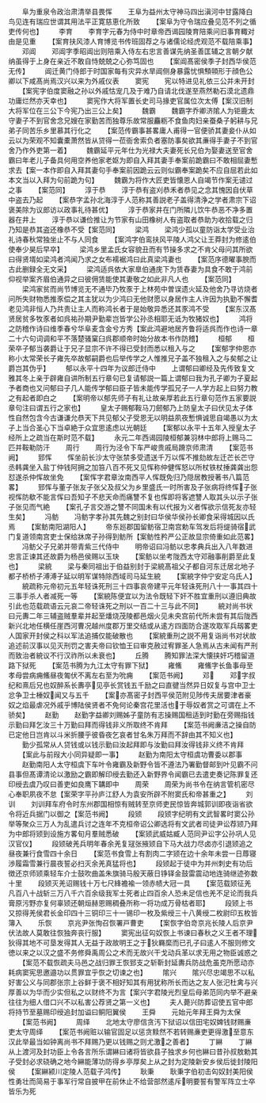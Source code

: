 <!-- { "loadSidebar": true } -->
　　阜为重泉令政治肃清举县畏恽
　　王阜为益州太守神马四出滇河中甘露降白鸟见连有瑞应世谓其用法平正寛慈恵化所致
　　【案阜为守令瑞应叠见范不列之循吏传何也】
　　李育
　　李育字元春为侍中时章帝西谒园陵育陪乘问旧事育輙对由是见重
　　【案育扶风漆人育博览书传班固荐之与诸儒论经虎观范不载陪乘事】
　　邓阊
　　邓阊字季昭阊出则陪乘入侍左右忠言善谋先纳圣善匡辅之言朝夕献纳虽得于上身在亲近不敢自恃兢兢之心弥笃固也
　　【案阊髙密侯季子封西华侯范无传】
　　阊迁黄门侍郎于时国家每有灾异水旱阊侧身暴露忧惧顦顇形于顔色公卿以下咸髙尚焉汉兴以来为外戚仪表
　　窦宪
　　宪以特进见礼依三公并未开封
　　【案宪字伯度窦融之孙以外戚怙宠几及于难乃自请北伐遂至燕然勒石漠北遗鼎功庸烂然亦天幸也】
　　窦宪作大将军置长史司马掾吏官属位次太傅【案汉旧制大将军位在三公下今宪乃出三公上矣】
　　魏霸
　　魏霸字乔卿济隂人为钜鹿太守妻子不到官舍念兄嫂在家勤苦而独尊乐故常服麤粝不食鱼肉妇亲蚕桑子躬耕与兄弟子同苦乐乡里慕其行化之
　　【案范传霸事甚畧庸人甫得一官便骄其妻妾仆从如云以为荣观不知囊橐萧然皆从贷得一莅衙舍索负者塞防事矣欲其亷得手妻子不到官舍乃作外吏第一着】
　　魏霸延平元年仕为光禄大夫妻死长兄伯为娶妻送至官舍霸曰年老儿子备具何用空养他家老妪为即自入拜其妻手奉案前跪霸曰不敢相屈妻慙求去【案一本作即自入拜其妻句手奉案前因跪云云则似霸奉案跪矣不应自屈若此如本文当以入拜为句前跪为句】
　　魏霸为将作大匠吏皆懐恩人自竭节作案无谴过之事
　　【案范同】
　　淳于恭
　　淳于恭有盗刈恭禾者恭见之念其愧因自伏草中盗去乃起
　　【案恭字孟孙北海淳于人范称其善説老子盖得清浄之学者肃宗下诏褒美除为议郎访以政事礼待甚优】
　　淳于恭家井在门所隣儿饮牛恭恶不净多置器在井上
　　淳于恭以谦俭推让为节家有山田橡树人有盗取者恭助为收拾载之归乃知是恭其盗还橡恭不受【案范同】
　　梁鸿
　　梁鸿少孤以童防诣太学受业治礼诗春秋常独坐止不与人同食
　　【案鸿字伯鸾扶风平陵人鸿父让王莽封为修逺伯使奉少昊后早卒】
　　梁鸿乡里孟氏女容貌丑而有节操多求之不肯父母问其所欲曰得贤壻如梁鸿者鸿闻乃求之女布襦裾鸿曰此真梁鸿妻也
　　【案范序德曜事腴而古此删録全无文采】
　　梁鸿适呉依大家臯伯通庑下为赁舂妻为具食不敢于鸿前仰视举案齐眉伯通异之曰彼佣赁能使其妻敬之如此非凡人也
　　【案范同】
　　梁鸿家贫而尚节博览无不通毕乃牧豕于上林苑中曽误遗火延及他舍乃寻访烧者问所失财物悉推豕偿之其主犹以为少鸿曰无他财愿以身居作主人许因为执勤不懈耆老见鸿非恒人乃共责让主人而称鸿长者于是始敬异悉还其豕鸿不受
　　【案东汉髙贤居贫多牧豕者如呉祐孙期尹勤辈岂皆学公孙丞相耶无诋为牧猪奴也】
　　鸿将之防稽作诗曰维季春兮华阜麦含金兮方秀【案此鸿避地居齐鲁将适呉而作也诗一章二十六句词调和平不落楚骚窠臼呉郡顺帝时始分故本书作防稽】
　　桓郁
　　桓荣卒子郁当袭爵让于兄子显宗不许不得已受封而悉以租入与之
　　【案郁字仲恩亦称小太常荣长子雍先卒故郁嗣爵也后举传学之人惟推兄子盖不独租入之与矣郁之让爵岂其伪乎】
　　郁以永平十四年为议郎迁侍中
　　上谓郁曰卿经及先传致复文雅其冬上亲于辟雍自讲所制五行章句已复请郁説一篇上谓郁曰我为孔子卿为子夏起予者商也又问郁曰子几人能传学郁曰臣子皆未能传学孤兄子一人学方起上曰努力教之有起者即白之
　　【案明帝以郁先师子有礼让故亲厚若此五行章句范作五家要説章句注曰谓五行之家也】
　　皇太子赐郁鞍马刀劒郁乃上防皇太子曰伏见太子体性自然包含今古谦谦允恭天下共见郁父子受恩无以明益夙夜慙惧诚思自竭愚以为太子上当合圣心下当卓絶于众宜思逺虑以光朝廷
　　【案郁以永平十五年入授皇太子经所上之疏当在斯时范不载】
　　永元二年西谒园陵桓郁兼羽林中郎将上赐马二匹并鞍勒防汗
　　周行
　　周行为泾令下车严峻贵戚局蹐京师肃清
　　【案范书阙】
　　郅恽
　　恽坐前长沙太守张禁多受遗送千万以恽不推劾故左迁芒长芒守丞韩龚坐入盐丁仲钱阿拥之加笞八百不死又见恽称仲健恽怒以所杖铁杖捶龚龚出怨怼遂杀仲恽故坐免
　　【案恽字君章汝南西平人恽既免归乃隠居教授著书八篇范畧】
　　郅恽与董子张友子张父及叔父为乡里盛氏一时所害及子张病将终恽子张视恽防欷不能言恽曰吾知子不悲天命而痛讐不复也恽即将客遮讐人取其头以示子张子张见而气絶
　　【案孔子言交游之讐不同国未有以代报为义者恽欲示信死友亦轻生矣】
　　冯鲂
　　冯鲂字孝孙其先魏之别封曰华侯华侯孙长卿食采得城因以氏焉
　　【案鲂南阳湖阳人】
　　帝东廵郡国留鲂宿卫南宫勅车驾发后将缇骑宿武门复道领南宫吏士保给牀席子孙得到鲂所【案鲂性矜严公正故显宗倚重如此范畧】
　　冯鲂父子兄弟并带青紫三代侍中
　　明帝诏曰冯鲂以忠孝典兵出入八年数进忠言正谏其还故爵为杨邑侯赐以玉玦
　　【案鲂以坐考陇西太守邓融事削爵至此复也】
　　梁綂
　　梁与秦同祖出于伯益别封于梁綂髙祖父子都自河东迁居北地子都子桥桥子溥溥子延以明军谋特除西域司马延生綂
　　【案綂字仲宁安定乌氏人】
　　綂疏称元帝初元五年轻诛死刑三十四事哀帝建平元年轻诛死刑八十一事其四十三事手杀人者减死一等
　　【案綂陈便宜以为法令既轻下奸不胜宜重刑以遵旧典故引此也范载疏语云元哀二帝轻诛死之刑以一百二十三与此不同】
　　綂对尚书状曰元夀二年三辅盗贼羣辈并起至燔烧茂陵都邑烟火见未央宫前代所未尝有其后陇西新兴北地任横任崖西河曹况越州度郡万里交结或从逺方四面防合遂攻取军兵刼畧吏人国家开封侯之科以军法追捕仅能破散也
　　【案綂重刑之説不用复诣尚书对状故追述前汉事以见灭刑罚之害夫帝曰钦恤王曰审克赦过宥罪圣人急焉从古未闻有严刑而致治者綂议不行汉祚所以未衰也】
　　丘腾
　　腾知罪法深大懐挟奸巧稽留道路下狱死
　　【案范书腾为九江太守有罪下狱】
　　雍鯈
　　雍鯈字长鱼事母至孝母尝病痈鯈昼夜匍伏不离左右至为吮痈
　　【案范书阙】
　　邓
　　邓字叔纪和熹后兄也奴醉系长夀亭见亭长赏钱五千励之曰直徤当然异日奴复与宫中卫士忿争卫士棰奴闻又与五千
　　【案亦髙密子封西平侯范附见陟传夫居要津者豪奴之焰最虐况外戚乎博陆侯贤者不免何论秦宫花里活也于辱奴者赏之可谓在上不骄矣】
　　赵勤
　　赵勤字益卿刘赐姊子童防有志操赐国租适到时勤在旁赐指钱示勤曰拜乞汝三十万勤曰拜而得钱非义所取终不肯拜
　　【案范书阙亷洁之操自防已定他日岂肯以斗米折腰乎彼昏夜乞哀者甘名朱万拜而不辞由其不知义也】
　　勤少孤常从人贷钱或以钱示勤曰汝起拜即与汝勤曰拜汝得钱非义终不肯拜
　　【案此与前叚大小同异疑即一事】
　　赵勤为南阳太守桓虞功曹委以郡事
　　赵勤南阳人太守桓虞下车叶令雍霸及新野令皆不遵法乃署勤督邮到叶见霸不问县事但髙谭清论以激励之霸即解印绶去勤还入新野界令闻霸已去遣吏奏记陈罪复还印绶去虞乃叹曰善吏如良鹰下韝即中
　　周荣
　　周荣为尚书令在纳言管机密尽心奉职夙夜不怠【案荣字平孙庐江舒人为袁安所辟不附窦氏和帝甚重之】
　　刘训
　　刘训拜车府令时东州郡国相惊有贼转至京师吏民惊皆奔城郭训即夜诣省欲令将近兵据门以御之【案范书阙】
　　段颎
　　段颎字纪明有文武智畧时窦公孙举等聚众三万人为乱遣兵讨之连年不克桓帝诏公卿选将有文武者司徒尹讼荐颎乃拜为中郎将颎到设施方畧旬月羣贼悉破
　　【案颎武威姑臧人范同尹讼字公孙巩人见汉官仪】
　　段颎破羌兵明年春余羌复冦张掖颎自下马大战力尽卤亦引退颎追之昼夜兼行食雪四十余日
　　【案范书食雪上有割肉二字颎在边十余年未尝一日蓐寝渉履霜雪兼行晨夜誓必扫灭余羌真猛将也】
　　段颎起于徒中为并州刺史有功后徴还京师颎乘轻车介士鼓吹曲盖朱旗骑马殷天蔽日铮铎金鼓雷震动地连骑继迹弥数十里
　　段颎灭羌诏赐钱十万七尺綘襜褕一领赤帻大冠一具
　　【案范载颎征羌凡百八十战斩三万八千六百余级我军士死者止四百余人恐未足信也羌不足论而我兵膏原污野亦复何辜颎还朝烜赫恩赐稠叠所称一将功成万骨枯者耶】
　　段颎上书又掠得羌侯君长金印四十三铜印三十一锡印一枚及紫绶三十八黄绶二枚尉印五枚皆簿入
　　乐恢
　　京兆尹张恂召恢署戸曹吏
　　【案恢字伯竒京兆长陵人后京尹伏法故人莫敢往恢独奔丧行服】
　　窦宪出征匃奴恢上书谏曰春秋之义王者不理狄得其地不可垦发得其人无益于政故明王之于狄羇縻而已孔子曰逺人不服则修文徳以来之以汉之盛不务修舜禹周公之术而无故兴干戈动兵革以求无用之物臣诚惑之
　　【案范不载恢疏夫马邑之战归罪王恢郅支之斩靳封延夀兵防战危虽克所愿动亦耗病窦宪思邀邉功以贯罪宜乎恢之切谏之也】
　　隂兴
　　隂兴尽忠竭思不以私好害公义与同郡张宗上谷鲜于褒不相好知其有用犹称所长而达之友人张汜杜禽与兴厚善以为华而少实但私之以财终不为言【案兴字君陵光烈皇后母弟范同内举不避亲往往为细人借口兴不以私害公荐贤之第一义也】
　　夫人薨兴防葬诏使五官中郎将持节至墓赐印绶追封加谥曰鲖阳翼侯
　　王舜
　　元始元年拜王舜为太保
　　【案范书阙】
　　周绎
　　北地太守廖信贪汚下狱诏以信田宅奴婢钱财赐亷吏太守周绎
　　【案范书阙赃以输官固足以惩贪黩然不若转赐亷吏更得激至意东汉此举最当如钟离尚书不拜赐乃更以钱赐之则尤激之善者】
　　丁綝
　　丁綝从上渡河及封功臣上令各言所乐谓綝曰诸将皆欲县子独求乡何也綝曰昔孙叔敖勅其子受封必求硗确之地今綝能薄功防得乡亭厚矣上从之封为定陵新安乡侯后徙封陵阳侯
　　【案綝颍川定陵人范载子鸿传】
　　耿秉
　　耿秉字伯初击匃奴封美阳侯性勇壮而简易于事军行常自披甲在前休止不给营部然逺斥明要誓有警军阵立士卒皆乐为死
